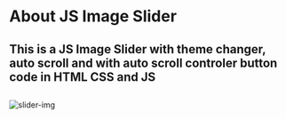 # About JS Image Slider
## This is a JS Image Slider with theme changer, auto scroll and with auto scroll controler button code in HTML CSS and JS
## []()
![slider-img](https://github.com/user-attachments/assets/59babdd2-fc19-433c-9a82-62616429261e)
